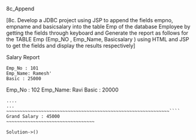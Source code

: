 8c_Append

[8c. Develop a JDBC project using JSP to append the fields empno, empname and basicsalary
into the table Emp of the database Employee by getting the fields through keyboard and
Generate the report as follows for the TABLE Emp (Emp_NO , Emp_Name, Basicsalary ) using
HTML and JSP to get the fields and display the results respectively]

Salary Report

~~~~~~~~~~~~~~~~~~~~~~~~~~~~~~~~~~~~~~~~~~~~~~~~~~~~~~~~~~~~~
Emp_No : 101
Emp_Name: Ramesh'
Basic : 25000
~~~~~~~~~~~~~~~~~~~~~~~~~~~~~~~~~~~~~~~~~~~~~~~~~~~~~~~~~~~~~
Emp_No : 102
Emp_Name: Ravi
Basic : 20000
~~~~~~~~~~~~~~~~~~~~~~~~~~~~~~~~~~~~~~~~~~~~~~~~~~~~~~~~~~~~~
....
...
~~~~~~~~~~~~~~~~~~~~~~~~~~~~~~~~~~~~~~~~~~~~~~~~~~~~~~~~~~~~~````
Grand Salary : 45000
~~~~~~~~~~~~~~~~~~~~~~~~~~~~~~~~~

Solution->()
